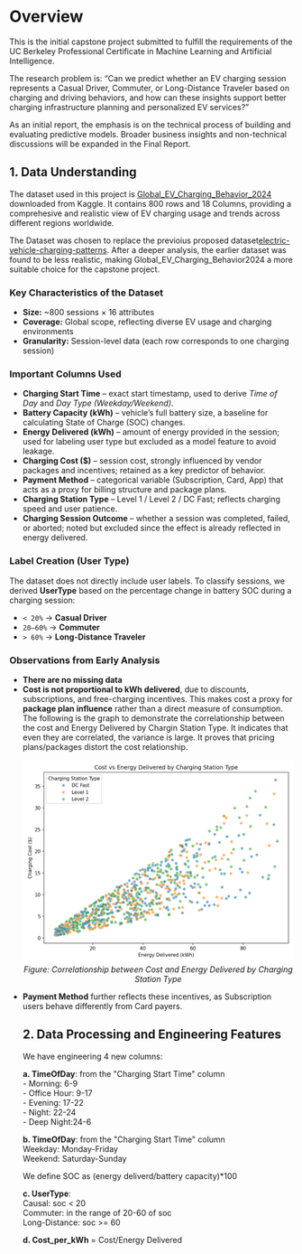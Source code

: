# Overview

This is the initial capstone project submitted to fulfill the requirements of the UC Berkeley Professional Certificate in Machine Learning and Artificial Intelligence.

The research problem is: “Can we predict whether an EV charging session represents a Casual Driver, Commuter, or Long-Distance Traveler based on charging and driving behaviors, and how can these insights support better charging infrastructure planning and personalized EV services?”

As an initial report, the emphasis is on the technical process of building and evaluating predictive models. Broader business insights and non-technical discussions will be expanded in the Final Report.

## 1. Data Understanding
The dataset used in this project is [Global_EV_Charging_Behavior_2024](https://www.kaggle.com/datasets/atharvasoundankar/global-ev-charging-behavior-2024) downloaded from Kaggle.  It contains 800 rows and 18 Columns, providing a comprehesive and realistic view of EV charging usage and trends across different regions worldwide. 

The Dataset was chosen to replace the previoius proposed dataset[electric-vehicle-charging-patterns](https://www.kaggle.com/datasets/valakhorasani/electric-vehicle-charging-patterns). After a deeper analysis, the earlier dataset was found to be less realistic, making Global_EV_Charging_Behavior2024 a more suitable choice for the capstone project.

### Key Characteristics of the Dataset  
- **Size:** ~800 sessions × 16 attributes  
- **Coverage:** Global scope, reflecting diverse EV usage and charging environments  
- **Granularity:** Session-level data (each row corresponds to one charging session)  

### Important Columns Used  
- **Charging Start Time** – exact start timestamp, used to derive *Time of Day* and *Day Type (Weekday/Weekend)*.  
- **Battery Capacity (kWh)** – vehicle’s full battery size, a baseline for calculating State of Charge (SOC) changes.  
- **Energy Delivered (kWh)** – amount of energy provided in the session; used for labeling user type but excluded as a model feature to avoid leakage.  
- **Charging Cost ($)** – session cost, strongly influenced by vendor packages and incentives; retained as a key predictor of behavior.  
- **Payment Method** – categorical variable (Subscription, Card, App) that acts as a proxy for billing structure and package plans.  
- **Charging Station Type** – Level 1 / Level 2 / DC Fast; reflects charging speed and user patience.  
- **Charging Session Outcome** – whether a session was completed, failed, or aborted; noted but excluded since the effect is already reflected in energy delivered.  

### Label Creation (User Type)  
The dataset does not directly include user labels. To classify sessions, we derived **UserType** based on the percentage change in battery SOC during a charging session:  
- `< 20%` → **Casual Driver**  
- `20–60%` → **Commuter**  
- `> 60%` → **Long-Distance Traveler**  

### Observations from Early Analysis  
- **There are no missing data**
- **Cost is not proportional to kWh delivered**, due to discounts, subscriptions, and free-charging incentives. This makes cost a proxy for **package plan influence** rather than a direct measure of consumption.  
  The following is the graph to demonstrate the correlationship between the cost and Energy Delivered by Chargin Station Type.  It indicates that even they are correlated, the variance is large. It proves that pricing plans/packages distort the cost relationship.
  <p align="center">
  <img src="https://raw.githubusercontent.com/StanleyWan/EV-Charging-Initial/main/images/cost%20vs%20energy.png" width="800"/><br>
  <em>Figure: Correlationship between Cost and Energy Delivered by Charging Station Type</em>
</p>  

- **Payment Method** further reflects these incentives, as Subscription users behave differently from Card payers.

  ## 2. Data Processing and Engineering Features
  We have engineering 4 new columns:
  
  **a. TimeOfDay**: from the "Charging Start Time" column  
       - Morning: 6-9  
       - Office Hour: 9-17  
       - Evening: 17-22  
       - Night: 22-24  
       - Deep Night:24-6
  
  **b. TimeOfDay**: from the "Charging Start Time" column  
        Weekday: Monday-Friday  
        Weekend: Saturday-Sunday  
  
  We define SOC as (energy deliverd/battery capacity)*100  

  **c. UserType**:  
       Causal: soc < 20  
       Commuter: in the range of 20-60 of soc  
       Long-Distance: soc >= 60
  
  **d. Cost_per_kWh** = Cost/Energy Delivered
  
